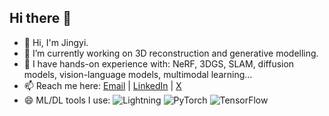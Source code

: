 ## Hi there 👋
- 👋 Hi, I'm Jingyi. 
- 🌱 I’m currently working on 3D reconstruction and generative modelling.
- 🔭 I have hands-on experience with: NeRF, 3DGS, SLAM, diffusion models, vision-language models, multimodal learning...
- 📫 Reach me here: [Email](mailto:jingyiwan.work@gmail.com) | [LinkedIn](https://www.linkedin.com/in/jingyi-wan-845027356/) | [X](https://x.com/Jingyi_work)
- 😄 ML/DL tools I use: ![Lightning](https://img.shields.io/badge/Lightning-792EE5?style=flat-square&logo=pytorch-lightning&logoColor=white) ![PyTorch](https://img.shields.io/badge/PyTorch-EE4C2C?style=flat-square&logo=pytorch&logoColor=white) ![TensorFlow](https://img.shields.io/badge/TensorFlow-FF6F00?style=flat-square&logo=tensorflow&logoColor=white) 
<!--
**Jingyi-Official/Jingyi-Official** is a ✨ _special_ ✨ repository because its `README.md` (this file) appears on your GitHub profile.

Here are some ideas to get you started:

- 🔭 I’m currently working on ...
- 🌱 I’m currently learning ...
- 👯 I’m looking to collaborate on ...
- 🤔 I’m looking for help with ...
- 💬 Ask me about ...
- 📫 How to reach me: ...
- 😄 Pronouns: ...
- ⚡ Fun fact: ...
-->
